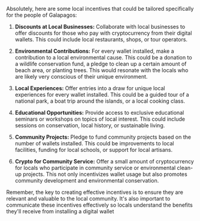 Absolutely, here are some local incentives that could be tailored specifically for the people of Galapagos:

1. **Discounts at Local Businesses:** Collaborate with local businesses to offer discounts for those who pay with cryptocurrency from their digital wallets. This could include local restaurants, shops, or tour operators.
    
2. **Environmental Contributions:** For every wallet installed, make a contribution to a local environmental cause. This could be a donation to a wildlife conservation fund, a pledge to clean up a certain amount of beach area, or planting trees. This would resonate with the locals who are likely very conscious of their unique environment.
    
3. **Local Experiences:** Offer entries into a draw for unique local experiences for every wallet installed. This could be a guided tour of a national park, a boat trip around the islands, or a local cooking class.
    
4. **Educational Opportunities:** Provide access to exclusive educational seminars or workshops on topics of local interest. This could include sessions on conservation, local history, or sustainable living.
    
5. **Community Projects:** Pledge to fund community projects based on the number of wallets installed. This could be improvements to local facilities, funding for local schools, or support for local artisans.
    
6. **Crypto for Community Service:** Offer a small amount of cryptocurrency for locals who participate in community service or environmental clean-up projects. This not only incentivizes wallet usage but also promotes community development and environmental conservation.

Remember, the key to creating effective incentives is to ensure they are relevant and valuable to the local community. It's also important to communicate these incentives effectively so locals understand the benefits they'll receive from installing a digital wallet
